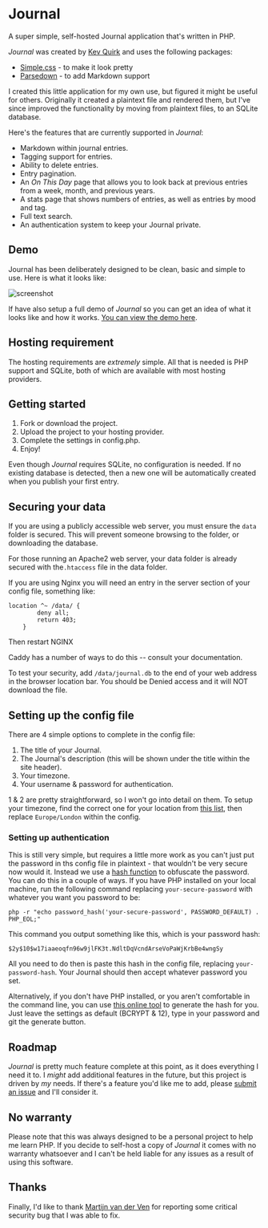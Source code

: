 # Journal
A super simple, self-hosted Journal application that's written in PHP.

*Journal* was created by [Kev Quirk](https://kevquirk.com) and uses the following packages:

* [Simple.css](https://simplecss.org) - to make it look pretty
* [Parsedown](https://parsedown.org) - to add Markdown support

I created this little application for my own use, but figured it might be useful for others. Originally it created a plaintext file and rendered them, but I've since improved the functionality by moving from plaintext files, to an SQLite database.

Here's the features that are currently supported in *Journal*:

* Markdown within journal entries.
* Tagging support for entries.
* Ability to delete entries.
* Entry pagination.
* An *On This Day* page that allows you to look back at previous entries from a week, month, and previous years.
* A stats page that shows numbers of entries, as well as entries by mood and tag.
* Full text search.
* An authentication system to keep your Journal private.

## Demo

Journal has been deliberately designed to be clean, basic and simple to use. Here is what it looks like:

![screenshot](https://github.com/user-attachments/assets/09b0746b-e632-41be-be3b-0da7a7ceea37)

If have also setup a full demo of *Journal* so you can get an idea of what it looks like and how it works. [You can view the demo here](https://journal-demo.kevquirk.com).

## Hosting requirement

The hosting requirements are *extremely* simple. All that is needed is PHP support and SQLite, both of which are available with most hosting providers.

## Getting started

1. Fork or download the project.
2. Upload the project to your hosting provider.
3. Complete the settings in config.php.
4. Enjoy!

Even though *Journal* requires SQLite, no configuration is needed. If no existing database is detected, then a new one will be automatically created when you publish your first entry.

## Securing your data

If you are using a publicly accessible web server, you must ensure the `data` folder is secured.  This will prevent someone browsing to the folder, or downloading the database.

For those running an Apache2 web server, your data folder is already secured with the`.htaccess` file in the data folder.

If you are using Nginx you will need an entry in the server section of your config file, something like:

```
location ^~ /data/ {
        deny all;
        return 403;
    }
```
Then restart NGINX

Caddy has a number of ways to do this -- consult your documentation.

To test your security, add `/data/journal.db` to the end of your web address in the browser location bar.  You should be Denied access and it will NOT download the file.



## Setting up the config file

There are 4 simple options to complete in the config file:

1. The title of your Journal.
2. The Journal's description (this will be shown under the title within the site header).
3. Your timezone.
4. Your username & password for authentication.

1 & 2 are pretty straightforward, so I won't go into detail on them. To setup your timezone, find the correct one for your location from [this list](https://www.php.net/manual/en/timezones.php), then replace `Europe/London` within the config.

### Setting up authentication

This is still very simple, but requires a little more work as you can't just put the password in ths config file in plaintext - that wouldn't be very secure now would it. Instead we use a [hash function](https://en.wikipedia.org/wiki/Hash_function) to obfuscate the password. You can do this in a couple of ways. If you have PHP installed on your local machine, run the following command replacing `your-secure-password` with whatever you want you password to be:

```
php -r "echo password_hash('your-secure-password', PASSWORD_DEFAULT) . PHP_EOL;"
```

This command you output something like this, which is your password hash:

```
$2y$10$w17iaaeoqfn96w9jlFK3t.NdltDqVcndArseVoPaWjKrbBe4wngSy
```

All you need to do then is paste this hash in the config file, replacing `your-password-hash`. Your Journal should then accept whatever password you set.

Alternatively, if you don't have PHP installed, or you aren't comfortable in the command line, you can use [this online tool](https://codeshack.io/php-password-hash-generator/) to generate the hash for you. Just leave the settings as default (BCRYPT & 12), type in your password and git the generate button.

## Roadmap

*Journal* is pretty much feature complete at this point, as it does everything I need it to. I *might* add additional features in the future, but this project is driven by *my* needs. If there's a feature you'd like me to add, please [submit an issue](https://github.com/kevquirk/journal/issues) and I'll consider it.

## No warranty

Please note that this was always designed to be a personal project to help me learn PHP. If you decide to self-host a copy of *Journal* it comes with no warranty whatsoever and I can't be held liable for any issues as a result of using this software.

## Thanks

Finally, I'd like to thank [Martijn van der Ven](https://vanderven.se/martijn/) for reporting some critical security bug that I was able to fix.
